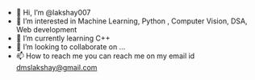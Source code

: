 - 👋 Hi, I’m @lakshay007
- 👀 I’m interested in Machine Learning, Python , Computer Vision, DSA, Web development
- 🌱 I’m currently learning C++
- 💞️ I’m looking to collaborate on ...
- 📫 How to reach me you can reach me on my email id dmslakshay@gmail.com

<!---
lakshay007/lakshay007 is a ✨ special ✨ repository because its `README.md` (this file) appears on your GitHub profile.
You can click the Preview link to take a look at your changes.
--->
